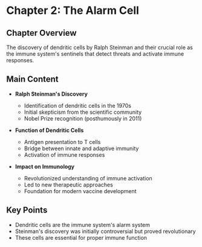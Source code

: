 # Chapter 2: The Alarm Cell

## Chapter Overview
The discovery of dendritic cells by Ralph Steinman and their crucial role as the immune system's sentinels that detect threats and activate immune responses.

## Main Content
- **Ralph Steinman's Discovery**
  - Identification of dendritic cells in the 1970s
  - Initial skepticism from the scientific community
  - Nobel Prize recognition (posthumously in 2011)

- **Function of Dendritic Cells**
  - Antigen presentation to T cells
  - Bridge between innate and adaptive immunity
  - Activation of immune responses

- **Impact on Immunology**
  - Revolutionized understanding of immune activation
  - Led to new therapeutic approaches
  - Foundation for modern vaccine development

## Key Points
- Dendritic cells are the immune system's alarm system
- Steinman's discovery was initially controversial but proved revolutionary
- These cells are essential for proper immune function